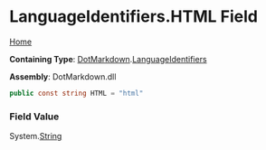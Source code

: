 # LanguageIdentifiers\.HTML Field

[Home](../../../README.md)

**Containing Type**: [DotMarkdown](../../README.md)\.[LanguageIdentifiers](../README.md)

**Assembly**: DotMarkdown\.dll

```csharp
public const string HTML = "html"
```

### Field Value

System\.[String](https://docs.microsoft.com/en-us/dotnet/api/system.string)